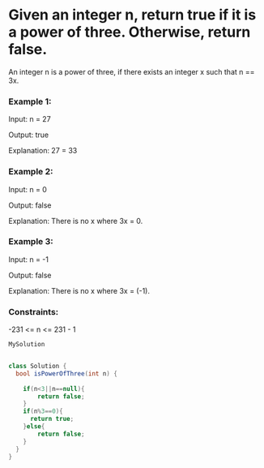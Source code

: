 # Given an integer n, return true if it is a power of three. Otherwise, return false.

An integer n is a power of three, if there exists an integer x such that n == 3x.

 

### Example 1:

Input: n = 27

Output: true

Explanation: 27 = 33

### Example 2:

Input: n = 0

Output: false

Explanation: There is no x where 3x = 0.

### Example 3:

Input: n = -1

Output: false

Explanation: There is no x where 3x = (-1).
 

### Constraints:

-231 <= n <= 231 - 1

``` csharp
MySolution


class Solution {
  bool isPowerOfThree(int n) {
    
    if(n<3||n==null){
        return false;
    }
    if(n%3==0){
      return true;
    }else{
        return false;
    }
  }
}
